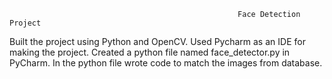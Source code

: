                                                        Face Detection Project

Built the project using Python and OpenCV. Used Pycharm as an IDE for making the project.
Created a python file named face_detector.py in PyCharm.
In the python file wrote code to match the images from database.
